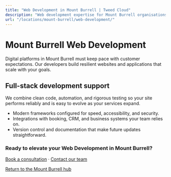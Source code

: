 ```yaml
---
title: "Web Development in Mount Burrell | Tweed Cloud"
description: "Web development expertise for Mount Burrell organisations that need dependable platforms."
url: "/locations/mount-burrell/web-development/"
---
```


# Mount Burrell Web Development

Digital platforms in Mount Burrell must keep pace with customer expectations. Our developers build resilient websites and applications that scale with your goals.

## Full-stack development support

We combine clean code, automation, and rigorous testing so your site performs reliably and is easy to evolve as your services expand.

- Modern frameworks configured for speed, accessibility, and security.
- Integrations with booking, CRM, and business systems your team relies on.
- Version control and documentation that make future updates straightforward.

### Ready to elevate your Web Development in Mount Burrell?

[Book a consultation](/consultation/) · [Contact our team](/contact/)

[Return to the Mount Burrell hub](/locations/mount-burrell/)

